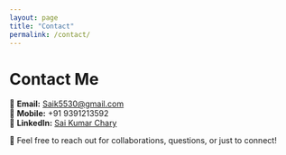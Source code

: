 ```yaml
---
layout: page
title: "Contact"
permalink: /contact/
---
```


# Contact Me  

📩 **Email:** [Saik5530@gmail.com](mailto:Saik5530@gmail.com)  
📱 **Mobile:** +91 9391213592  
🔗 **LinkedIn:** [Sai Kumar Chary](https://www.linkedin.com/in/sai-kumar-chary-965061310/)  

💬 Feel free to reach out for collaborations, questions, or just to connect!  
